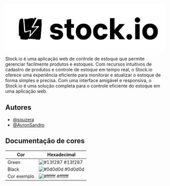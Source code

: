 
![Logo](https://raw.githubusercontent.com/souzera/stock.io/main/stock_io%20resources/logos/lettering_logo_h.png)







Stock.io é uma aplicação web de controle de estoque que permite gerenciar facilmente produtos e estoques. Com recursos intuitivos de cadastro de produtos e controle de estoque em tempo real, o Stock.io oferece uma experiência eficiente para monitorar e atualizar o estoque de forma simples e precisa. Com uma interface amigável e responsiva, o Stock.io é uma solução completa para o controle eficiente do estoque em uma aplicação web.

## Autores

- [@souzera](https://github.com/souzera)
- [@AyronSandro](https://github.com/AyronSandro)


## Documentação de cores

| Cor               | Hexadecimal                                                |
| ----------------- | ---------------------------------------------------------------- |
| Green       | ![#13f287](https://via.placeholder.com/10/13f287?text=+) #13f287 |
| Black       | ![#0d0d0d](https://via.placeholder.com/10/0d0d0d?text=+) #0d0d0d |
| Cor exemplo       | ![#ffffff](https://via.placeholder.com/10/fff?text=+) #ffffff |

